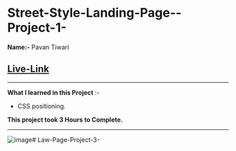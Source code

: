 
# Street-Style-Landing-Page--Project-1-

 **Name:-** Pavan Tiwari

## [Live-Link]()

***

**What I learned in this Project** :-
- CSS positioning.

**This project took 3 Hours to Complete.**
*** 
![image](../live-class-project-3/assets/Landing-Page.jpg)# Law-Page-Project-3-
